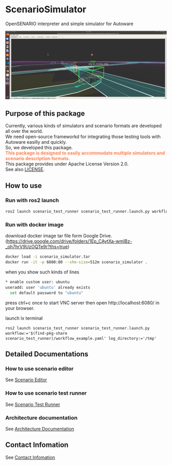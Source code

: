 # ScenarioSimulator

OpenSENARIO interpreter and simple simulator for Autoware

![rviz](image/rviz.png "rviz")

## Purpose of this package
Currently, various kinds of simulators and scenario formats are developed all over the world.  
We need open-source frameworkd for integrating those testing tools with Autoware easilly and quickly.  
So, we developed this package.    
<font color="Coral">__This package is designed to easily accommodate multiple simulators and scenario description formats.__</font>  
This package provides under Apache License Version 2.0.  
See also [LICENSE](LICENSE.md).

## How to use

### Run with ros2 launch 
```bash
ros2 launch scenario_test_runner scenario_test_runner.launch.py workflow:='$(find-pkg-share scenario_test_runner)/workflow_example.yaml' log_directory:='/tmp'
```

### Run with docker image
download docker image tar file form Google Drive. (https://drive.google.com/drive/folders/1Ep_CAytXa-wmIBz-_oh7hrV9UzOQTe9r?ths=true)
```bash
docker load -i scenario_simulator.tar
docker run -it -p 6080:80 --shm-size=512m scenario_simulator .
```

when you show such kinds of lines
```bash
* enable custom user: ubuntu
useradd: user 'ubuntu' already exists
  set default password to "ubuntu"
```

press ctrl+c once to start VNC server
then open http://localhost:6080/ in your browser.

launch lx terminal

```
ros2 launch scenario_test_runner scenario_test_runner.launch.py workflow:='$(find-pkg-share scenario_test_runner)/workflow_example.yaml' log_directory:='/tmp'
```

## Detailed Documentations
### How to use scenario editor
See [Scenario Editor](user_guide/scenario_editor/ScenarioEditorUserGuide.md)

### How to use scenario test runner
See [Scenario Test Runner](user_guide/test_runner/ScenarioTestRunner.md)

### Architecture documentation
See [Architecture Documentation](design/SystemArchitecture.md)

## Contact Infomation
See [Contact Infomation](etc/ContactUs.md)